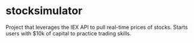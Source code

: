 # stocksimulator
Project that leverages the IEX API to pull real-time prices of stocks. Starts users with $10k of capital to practice trading skills.
